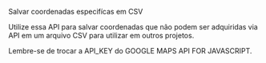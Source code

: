 Salvar coordenadas especifícas em CSV

Utilize essa API para salvar coordenadas que não podem ser adquiridas via API em um arquivo CSV para utilizar em outros projetos.

Lembre-se de trocar a API_KEY do GOOGLE MAPS API FOR JAVASCRIPT.